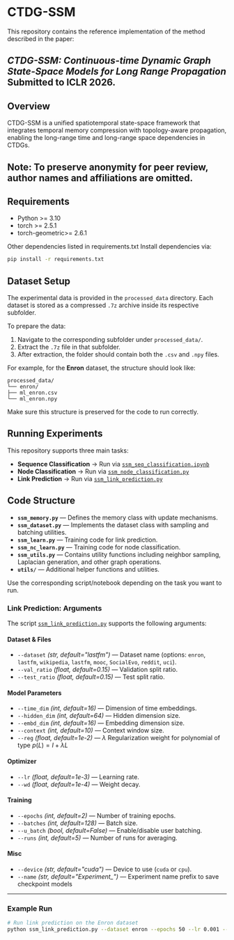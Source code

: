 # CTDG-SSM
This repository contains the reference implementation of the method described in the paper:

*CTDG-SSM: Continuous-time Dynamic Graph State-Space Models for Long Range Propagation*
Submitted to ICLR 2026.
---
## Overview
CTDG-SSM is a unified spatiotemporal state-space framework that integrates temporal memory compression with topology-aware propagation, enabling the long-range time and long-range space dependencies in CTDGs.

Note: To preserve anonymity for peer review, author names and affiliations are omitted.
---
## Requirements
- Python >= 3.10 
- torch  >= 2.5.1 
- torch-geometric>= 2.6.1 

Other dependencies listed in requirements.txt
Install dependencies via:
```bash
pip install -r requirements.txt
```

## Dataset Setup

The experimental data is provided in the `processed_data` directory. Each dataset is stored as a compressed `.7z` archive inside its respective subfolder.

To prepare the data:

1. Navigate to the corresponding subfolder under `processed_data/`.
2. Extract the `.7z` file in that subfolder.
3. After extraction, the folder should contain both the `.csv` and `.npy` files.

For example, for the **Enron** dataset, the structure should look like:
```
processed_data/
└── enron/
├── ml_enron.csv
└── ml_enron.npy
```
Make sure this structure is preserved for the code to run correctly.

## Running Experiments

This repository supports three main tasks:

- **Sequence Classification** → Run via [`ssm_seq_classification.ipynb`](ssm_seq_classification.ipynb)  
- **Node Classification** → Run via [`ssm_node_classification.py`](ssm_node_classification.py)  
- **Link Prediction** → Run via [`ssm_link_prediction.py`](ssm_link_prediction.py)  

## Code Structure

- **`ssm_memory.py`** — Defines the memory class with update mechanisms.  
- **`ssm_dataset.py`** — Implements the dataset class with sampling and batching utilities.  
- **`ssm_learn.py`** — Training code for link prediction.  
- **`ssm_nc_learn.py`** — Training code for node classification.  
- **`ssm_utils.py`** — Contains utility functions including neighbor sampling, Laplacian generation, and other graph operations.  
- **`utils/`** — Additional helper functions and utilities.  

Use the corresponding script/notebook depending on the task you want to run.  

### Link Prediction: Arguments

The script [`ssm_link_prediction.py`](ssm_link_prediction.py) supports the following arguments:

#### Dataset & Files
- `--dataset` *(str, default="lastfm")* — Dataset name (options: `enron`, `lastfm`, `wikipedia`, `lastfm`, `mooc`, `SocialEvo`, `reddit`, `uci`).  
- `--val_ratio` *(float, default=0.15)* — Validation split ratio.  
- `--test_ratio` *(float, default=0.15)* — Test split ratio.  

#### Model Parameters
- `--time_dim` *(int, default=16)* — Dimension of time embeddings.  
- `--hidden_dim` *(int, default=64)* — Hidden dimension size.  
- `--embd_dim` *(int, default=16)* — Embedding dimension size.  
- `--context` *(int, default=10)* — Context window size.  
- `--reg` *(float, default=1e-2)* — $\lambda$ Regularization weight for polynomial of type $p(L) = I + \lambda L$  


#### Optimizer
- `--lr` *(float, default=1e-3)* — Learning rate.  
- `--wd` *(float, default=1e-4)* — Weight decay.  

#### Training
- `--epochs` *(int, default=2)* — Number of training epochs.  
- `--batches` *(int, default=128)* — Batch size.  
- `--u_batch` *(bool, default=False)* — Enable/disable user batching.  
- `--runs` *(int, default=5)* — Number of runs for averaging.  


#### Misc
- `--device` *(str, default="cuda")* — Device to use (`cuda` or `cpu`).  
- `--name` *(str, default="Experiment_")* — Experiment name prefix to save checkpoint models

---

### Example Run

```bash
# Run link prediction on the Enron dataset
python ssm_link_prediction.py --dataset enron --epochs 50 --lr 0.001 --hidden_dim 128
